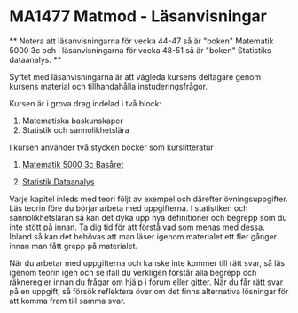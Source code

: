 # MA1477 Matmod - Läsanvisningar

** Notera att läsanvisningarna för vecka 44-47 så är "boken" Matematik 5000 3c och
i läsanvisningarna för vecka 48-51 så är "boken" Statistiks
dataanalys. **


Syftet med läsanvisningarna är att vägleda
kursens deltagare
genom kursens material och tillhandahålla instuderingsfrågor.

Kursen är i grova drag indelad i två block:

1. Matematiska baskunskaper
2. Statistik och sannolikhetslära

I kursen använder två stycken böcker som kurslitteratur

1. [Matematik 5000 3c
   Basåret](https://www.nok.se/Laromedel/-Laromedelswebb-/-B23-/-Lararwebb-/Matematik-5000/-Flikar-/VUXBasaret/Kurs-3c-Basaret-larobok/)
   
2. [Statistik
   Dataanalys](https://www.studentlitteratur.se/#dataanalys)
   

Varje kapitel inleds med teori följt av exempel och därefter
övningsuppgifter. Läs teorin före du börjar arbeta med uppgifterna. I
statistiken och sannolikhetsläran så kan det dyka upp nya definitioner
och begrepp som du inte stött på innan. Ta dig tid för att förstå vad
som menas med dessa. Ibland så kan det behövas att man läser igenom
materialet ett fler gånger innan man fått grepp på materialet.


När du arbetar med uppgifterna och kanske inte kommer till rätt svar,
så läs igenom teorin igen och se ifall du verkligen förstår alla
begrepp och räkneregler innan du frågar om hjälp i forum eller gitter.
När du får rätt svar på en uppgift, så försök reflektera över om det
finns alternativa lösningar för att komma fram till samma svar.
